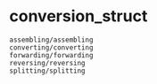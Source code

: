 # conversion_struct

```{toctree}
assembling/assembling
converting/converting
forwarding/forwarding
reversing/reversing
splitting/splitting
```
